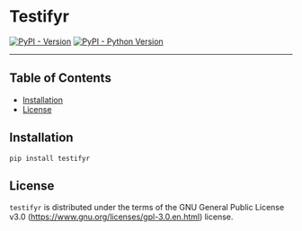 # Testifyr

[![PyPI - Version](https://img.shields.io/pypi/v/testifyr.svg)](https://pypi.org/project/testifyr)
[![PyPI - Python Version](https://img.shields.io/pypi/pyversions/testifyr.svg)](https://pypi.org/project/testifyr)

-----

## Table of Contents

- [Installation](#installation)
- [License](#license)

## Installation

```console
pip install testifyr
```

## License

`testifyr` is distributed under the terms of the GNU General Public License v3.0 (https://www.gnu.org/licenses/gpl-3.0.en.html) license.
